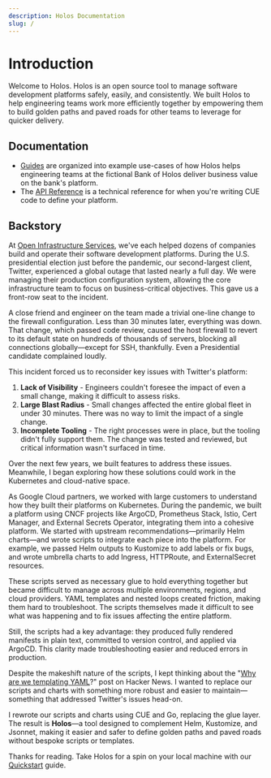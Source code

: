 ```yaml
---
description: Holos Documentation
slug: /
---
```


# Introduction

Welcome to Holos.  Holos is an open source tool to manage software development
platforms safely, easily, and consistently.  We built Holos to help engineering
teams work more efficiently together by empowering them to build golden paths
and paved roads for other teams to leverage for quicker delivery.

## Documentation

- [Guides] are organized into example use-cases of how Holos helps engineering
teams at the fictional Bank of Holos deliver business value on the bank's
platform.
- The [API Reference] is a technical reference for when you're writing CUE code to define your platform.

## Backstory

At [Open Infrastructure Services], we've each helped dozens of companies build and operate their software development platforms. During the U.S. presidential election just before the pandemic, our second-largest client, Twitter, experienced a global outage that lasted nearly a full day. We were managing their production configuration system, allowing the core infrastructure team to focus on business-critical objectives. This gave us a front-row seat to the incident.

A close friend and engineer on the team made a trivial one-line change to the firewall configuration. Less than 30 minutes later, everything was down. That change, which passed code review, caused the host firewall to revert to its default state on hundreds of thousands of servers, blocking all connections globally—except for SSH, thankfully. Even a Presidential candidate complained loudly.

This incident forced us to reconsider key issues with Twitter's platform:

1. **Lack of Visibility** - Engineers couldn't foresee the impact of even a small change, making it difficult to assess risks.
2. **Large Blast Radius** - Small changes affected the entire global fleet in under 30 minutes. There was no way to limit the impact of a single change.
3. **Incomplete Tooling** - The right processes were in place, but the tooling didn't fully support them. The change was tested and reviewed, but critical information wasn't surfaced in time.

Over the next few years, we built features to address these issues. Meanwhile, I began exploring how these solutions could work in the Kubernetes and cloud-native space.

As Google Cloud partners, we worked with large customers to understand how they built their platforms on Kubernetes. During the pandemic, we built a platform using CNCF projects like ArgoCD, Prometheus Stack, Istio, Cert Manager, and External Secrets Operator, integrating them into a cohesive platform. We started with upstream recommendations—primarily Helm charts—and wrote scripts to integrate each piece into the platform. For example, we passed Helm outputs to Kustomize to add labels or fix bugs, and wrote umbrella charts to add Ingress, HTTPRoute, and ExternalSecret resources.

These scripts served as necessary glue to hold everything together but became difficult to manage across multiple environments, regions, and cloud providers. YAML templates and nested loops created friction, making them hard to troubleshoot. The scripts themselves made it difficult to see what was happening and to fix issues affecting the entire platform.

Still, the scripts had a key advantage: they produced fully rendered manifests in plain text, committed to version control, and applied via ArgoCD. This clarity made troubleshooting easier and reduced errors in production.

Despite the makeshift nature of the scripts, I kept thinking about the "[Why are we templating YAML]?" post on Hacker News. I wanted to replace our scripts and charts with something more robust and easier to maintain—something that addressed Twitter's issues head-on.

I rewrote our scripts and charts using CUE and Go, replacing the glue layer. The result is **Holos**—a tool designed to complement Helm, Kustomize, and Jsonnet, making it easier and safer to define golden paths and paved roads without bespoke scripts or templates.

Thanks for reading. Take Holos for a spin on your local machine with our [Quickstart] guide.

[Guides]: /docs/guides/
[API Reference]: /docs/api/
[Quickstart]: /docs/quickstart/
[CUE]: https://cuelang.org/
[Author API]: /docs/api/author/
[Core API]: /docs/api/core/
[Open Infrastructure Services]: https://openinfrastructure.co/
[Why are we templating YAML]: https://hn.algolia.com/?dateRange=all&page=0&prefix=false&query=https%3A%2F%2Fleebriggs.co.uk%2Fblog%2F2019%2F02%2F07%2Fwhy-are-we-templating-yaml&sort=byDate&type=story
